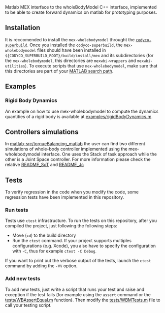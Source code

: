
Matlab MEX interface to the wholeBodyModel C++ interface, implemented to be able to create forward dynamics on matlab for prototyping purposes.

## Installation
It is reccomended to install the `mex-wholebodymodel` throught the [`codyco-superbuild`](https://github.com/robotology/codyco-superbuild/).
Once you installed the `codyco-superbuild`, the `mex-wholebodymodel` files should have been installed in
`${CODYCO_SUPERBUILD_ROOT}/build/install/mex` and its subdirectories (for the `mex-wholebodymodel`, this directories are `mexwbi-wrappers` and `mexwbi-utilities`).
To execute scripts that use `mex-wholebodymodel`, make sure that this directories are part of your [MATLAB search path](mathworks.com/help/matlab/ref/path.html).

## Examples 

### Rigid Body Dynamics
An example on how to use mex-wholebodymodel to compute the dynamics quantities of 
a rigid body is available at [examples/rigidBodyDynamics.m](examples/rigidBodyDynamics.m).

## Controllers simulations
In [matlab-src/torqueBalancing_matlab](matlab-src/torqueBalancing_matlab/) the user can find two different
simulations of whole-body controller implemented using the mex-wholebodymodel interface. One uses the Stack of task approach while 
the other is a Joint Space controller. 
For more information please check the relative [README_SoT](matlab-src/torqueBalancing_matlab/StackOfTask_balancing/README) and
[README_Jc](matlab-src/torqueBalancing_matlab/JointSpace_balancing/README)

## Tests
To verify regression in the code when you modify the code, some
regression tests have been implemented in this repository.

### Run tests
Tests use `ctest` infrastructure.
To run the tests on this repository, after you compiled the project, just following the following steps:

- Move (`cd`) to the build directory
- Run the `ctest` command. If your project supports multiples configurations (e.g. Xcode), you also have to specify the configuration with `-C`, thus for example `ctest -C Debug`.

If you want to print out the verbose output of the tests, launch the `ctest` command by adding the `-VV` option.

### Add new tests
To add new tests, just write a script that runs your test and raise and exception
if the test fails (for example using the `assert` command or the [tests/WBAssertEqual.m](tests/wBAAssertEqual.m) function).
Then modify the [tests/WBMTests.m](tests/WBMTests.m) file to call your testing script.

